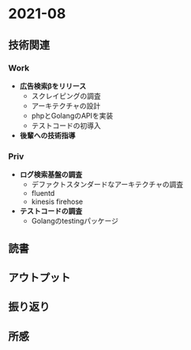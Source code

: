 # 2021-08
## 技術関連
### Work
* **広告検索βをリリース**
    * スクレイピングの調査
    * アーキテクチャの設計
    * phpとGolangのAPIを実装
    * テストコードの初導入
* **後輩への技術指導**
### Priv
* **ログ検索基盤の調査**
    * デファクトスタンダードなアーキテクチャの調査
    * fluentd
    * kinesis firehose
* **テストコードの調査**
    * Golangのtestingパッケージ
## 読書

## アウトプット

## 振り返り

## 所感
